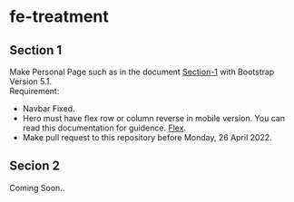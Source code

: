 # fe-treatment
## Section 1
Make Personal Page such as in the document [Section-1](https://github.com/virgiawankusuma/fe-treatment/blob/kangudin-section-1/section-1.pdf) with Bootstrap Version 5.1.  
Requirement:
- Navbar Fixed.
- Hero must have flex row or column reverse in mobile version. You can read this documentation for guidence. [Flex](https://getbootstrap.com/docs/5.1/utilities/flex/#direction).
- Make pull request to this repository before Monday, 26 April 2022.  


## Secion 2
Coming Soon..
